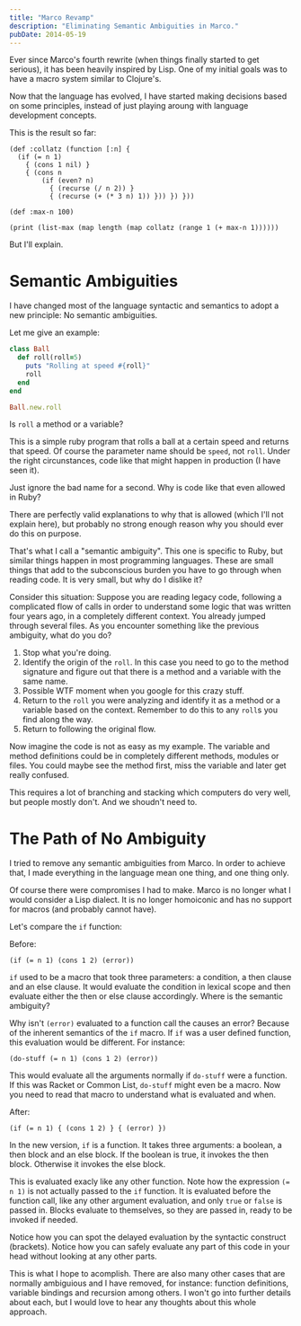 ```yaml
---
title: "Marco Revamp"
description: "Eliminating Semantic Ambiguities in Marco."
pubDate: 2014-05-19
---
```


Ever since Marco's fourth rewrite (when things finally started to get serious), it has been heavily inspired by Lisp. One of my initial goals was to have a macro system similar to Clojure's.

Now that the language has evolved, I have started making decisions based on some principles, instead of just playing aroung with language development concepts.

This is the result so far:

```racket
(def :collatz (function [:n] {
  (if (= n 1)
    { (cons 1 nil) }
    { (cons n
        (if (even? n)
          { (recurse (/ n 2)) }
          { (recurse (+ (* 3 n) 1)) })) }) }))

(def :max-n 100)

(print (list-max (map length (map collatz (range 1 (+ max-n 1))))))
```

But I'll explain.

# Semantic Ambiguities

I have changed most of the language syntactic and semantics to adopt a new principle: No semantic ambiguities.

Let me give an example:

```ruby
class Ball
  def roll(roll=5)
    puts "Rolling at speed #{roll}"
    roll
  end
end

Ball.new.roll
```

Is `roll` a method or a variable?

This is a simple ruby program that rolls a ball at a certain speed and returns that speed. Of course the parameter name should be `speed`, not `roll`. Under the right circunstances, code like that might happen in production (I have seen it).

Just ignore the bad name for a second. Why is code like that even allowed in Ruby?

There are perfectly valid explanations to why that is allowed (which I'll not explain here), but probably no strong enough reason why you should ever do this on purpose.

That's what I call a "semantic ambiguity". This one is specific to Ruby, but similar things happen in most programming languages. These are small things that add to the subconscious burden you have to go through when reading code. It is very small, but why do I dislike it?

Consider this situation: Suppose you are reading legacy code, following a complicated flow of calls in order to understand some logic that was written four years ago, in a completely different context. You already jumped through several files. As you encounter something like the previous ambiguity, what do you do?

1. Stop what you're doing.
2. Identify the origin of the `roll`. In this case you need to go to the method signature and figure out that there is a method and a variable with the same name.
3. Possible WTF moment when you google for this crazy stuff.
4. Return to the `roll` you were analyzing and identify it as a method or a variable based on the context. Remember to do this to any `roll`s you find along the way.
5. Return to following the original flow.

Now imagine the code is not as easy as my example. The variable and method definitions could be in completely different methods, modules or files. You could maybe see the method first, miss the variable and later get really confused.

This requires a lot of branching and stacking which computers do very well, but people mostly don't. And we shoudn't need to.

# The Path of No Ambiguity

I tried to remove any semantic ambiguities from Marco. In order to achieve that, I made everything in the language mean one thing, and one thing only.

Of course there were compromises I had to make. Marco is no longer what I would consider a Lisp dialect. It is no longer homoiconic and has no support for macros (and probably cannot have).

Let's compare the `if` function:

Before:

```racket
(if (= n 1) (cons 1 2) (error))
```

`if` used to be a macro that took three parameters: a condition, a then clause and an else clause. It would evaluate the condition in lexical scope and then evaluate either the then or else clause accordingly. Where is the semantic ambiguity?

Why isn't `(error)` evaluated to a function call the causes an error? Because of the inherent semantics of the `if` macro. If `if` was a user defined function, this evaluation would be different. For instance:

```racket
(do-stuff (= n 1) (cons 1 2) (error))
```

This would evaluate all the arguments normally if `do-stuff` were a function. If this was Racket or Common List, `do-stuff` might even be a macro. Now you need to read that macro to understand what is evaluated and when.

After:

```racket
(if (= n 1) { (cons 1 2) } { (error) })
```

In the new version, `if` is a function. It takes three arguments: a boolean, a then block and an else block. If the boolean is true, it invokes the then block. Otherwise it invokes the else block.

This is evaluated exacly like any other function. Note how the expression `(= n 1)` is not actually passed to the `if` function. It is evaluated before the function call, like any other argument evaluation, and only `true` or `false` is passed in. Blocks evaluate to themselves, so they are passed in, ready to be invoked if needed.

Notice how you can spot the delayed evaluation by the syntactic construct (brackets). Notice how you can safely evaluate any part of this code in your head without looking at any other parts.

This is what I hope to acomplish. There are also many other cases that are normally ambiguious and I have removed, for instance: function definitions, variable bindings and recursion among others. I won't go into further details about each, but I would love to hear any thoughts about this whole approach.